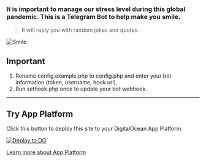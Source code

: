 ### It is important to manage our stress level during this global pandemic. This is a Telegram Bot to help make you smile. ###

> It will reply you with random jokes and quotes.
  
![Smile](https://www.letstalkcoaching.com/wp-content/uploads/Smile-it-suits-you1.jpg)

## Important ##

1. Rename config.example.php to config.php and enter your bot information (token, username, hook url).
2. Run sethook.php once to update your bot webhook.

  
---
## Try App Platform ##

Click this button to deploy this site to your DigitalOcean App Platform.

 [![Deploy to DO](https://mp-assets1.sfo2.digitaloceanspaces.com/deploy-to-do/do-btn-blue.svg)](https://cloud.digitalocean.com/apps/new?repo=https://github.com/jomgeek/counterstressbot/tree/main)
  
[Learn more about App Platform](https://www.digitalocean.com/docs/app-platform/)
